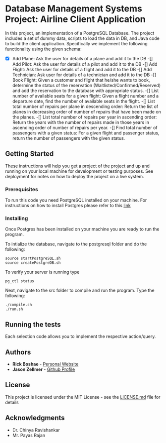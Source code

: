 # Database Management Systems Project: Airline Client Application

In this project, an implementation of a PostgreSQL Database. The project includes a set of dummy data, scripts to load the data in DB, and Java code to build the client application.
Specifically we implement the following functionality using the given schema:
-[x] Add Plane: Ask the user for details of a plane and add it to the DB
-[] Add Pilot: Ask the user for details of a pilot and add it to the DB
-[] Add Flight: Ask the user for details of a flight and add it to the DB
-[] Add Technician: Ask user for details of a technician and add it to the DB
-[] Book Flight: Given a customer and flight that he/she wants to book, determine the status of the reservation (Waitlisted/Confirmed/Reserved) and add the reservation to the database with appropriate status.
-[] List number of available seats for a given flight: Given a flight number and a departure date, find the number of available seats in the flight.
-[] List total number of repairs per plane in descending order: Return the list of planes in decreasing order of number of repairs that have been made on the planes.
-[] List total number of repairs per year in ascending order:  Return the years with the number of repairs made in those years in ascending order of number of repairs per year.
-[] Find total number of passengers with a given status:  For a given flight and passenger status, return the number of passengers with the given status.

## Getting Started

These instructions will help you get a project of the project and up and running on your local machine for development or testing purposes. See deployment for notes on how to deploy the project on a live system.

### Prerequisites

To run this code you need PostgreSQL installed on your machine. For instructions on how to install Postgres please refer to this [link](https://www.postgresql.org/docs/9.3/static/tutorial-install.html)

### Installing

Once Postgres has been installed on your machine you are ready to run the program.

To intialize the database, navigate to the postgresql folder and do the following:
```
source startPostgreSQL.sh
source createPostgreDB.sh
```
To verify your server is running type
```
pg_ctl status
```

Next, navigate to the src folder to compile and run the program. Type the following:
```
./compile.sh
./run.sh
```

## Running the tests

Each selection code allows you to implement the respective action/query.

## Authors

* **Rick Boshae** - [Personal Website](https://rboshae.github.io/)
* **Jason Zellmer** - [Github Profile](https://github.com/jzell001)

## License

This project is licensed under the MIT License - see the [LICENSE.md](LICENSE.md) file for details

## Acknowledgments

* Dr. Chinya Ravishankar
* Mr. Payas Rajan
